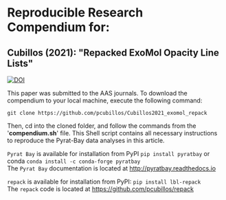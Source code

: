 # Reproducible Research Compendium for:
  
## Cubillos (2021): "Repacked ExoMol Opacity Line Lists"

[![DOI](https://zenodo.org/badge/DOI/10.5281/zenodo.3768504.svg)](https://doi.org/10.5281/zenodo.3768504)

This paper was submitted to the AAS journals.  To download the compendium to your local machine, execute the following command:
```shell
git clone https://github.com/pcubillos/Cubillos2021_exomol_repack
```

Then, cd into the cloned folder, and follow the commands from the '**compendium.sh**' file.  This Shell script contains all necessary instructions to reproduce the Pyrat-Bay data analyses in this article.

``Pyrat Bay`` is available for installation from PyPI ``pip install pyratbay`` or conda ``conda install -c conda-forge pyratbay``  
The ``Pyrat Bay`` documentation is located at http://pyratbay.readthedocs.io

``repack`` is available for installation from PyPI: ``pip install lbl-repack``  
The ``repack`` code is located at https://github.com/pcubillos/repack

